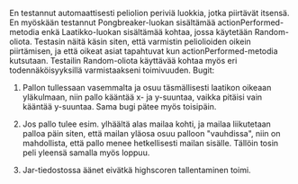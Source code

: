En testannut automaattisesti peliolion periviä luokkia, jotka piirtävät itsensä. En myöskään testannut Pongbreaker-luokan sisältämää actionPerformed-metodia enkä
Laatikko-luokan sisältämää kohtaa, jossa käytetään Random-oliota. Testasin näitä käsin siten, että varmistin peliolioiden oikein piirtämisen, ja että oikeat asiat tapahtuvat kun actionPerformed-metodia kutsutaan. Testailin Random-oliota käyttävää kohtaa myös eri todennäköisyyksillä varmistaakseni toimivuuden.
Bugit: 

1. Pallon tullessaan vasemmalta ja osuu täsmällisesti laatikon oikeaan yläkulmaan, niin pallo kääntää x- ja y-suuntaa, vaikka pitäisi vain kääntää y-suuntaa. Sama bugi pätee myös toisipäin.  

2. Jos pallo tulee esim. ylhäältä alas mailaa kohti, ja mailaa liikutetaan palloa päin siten, että mailan yläosa osuu palloon "vauhdissa", niin on mahdollista, että pallo menee hetkellisesti mailan sisälle. Tällöin tosin peli yleensä samalla myös loppuu. 

3. Jar-tiedostossa äänet eivätkä highscoren tallentaminen toimi.  
